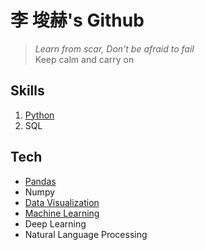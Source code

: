 # 李 埈赫's Github
> _Learn from scar, Don't be afraid to fail_  
> Keep calm and carry on



## Skills

1. [Python](https://github.com/unknown-jun/Python)
2. SQL

## Tech


- [Pandas](https://github.com/unknown-jun/Pandas)
- Numpy
- [Data Visualization](https://github.com/unknown-jun/Data-Visualization)
- [Machine Learning](https://github.com/unknown-jun/Machine_Learning)
- Deep Learning
- Natural Language Processing

